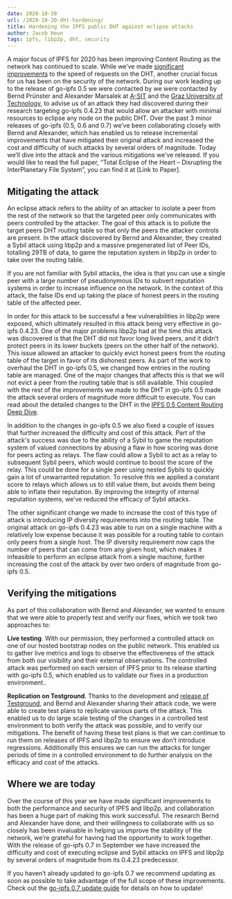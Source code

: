 ```yaml
---
date: 2020-10-30
url: /2020-10-30-dht-hardening/
title: Hardening the IPFS public DHT against eclipse attacks
author: Jacob Heun
tags: ipfs, libp2p, dht, security
---
```


A major focus of IPFS for 2020 has been improving Content Routing as the network has continued to scale. While we’ve made [significant improvements](https://blog.ipfs.io/2020-07-20-dht-deep-dive/) to the speed of requests on the DHT, another crucial focus for us has been on the security of the network. During our work leading up to the release of go-ipfs 0.5 we were contacted by we were contacted by Bernd Prünster and Alexander Marsalek at [A-SIT](https://www.a-sit.at) and the [Graz University of Technology](https://tugraz.at), to advise us of an attack they had discovered during their research targeting go-ipfs 0.4.23 that would allow an attacker with minimal resources to eclipse any node on the public DHT. Over the past 3 minor releases of go-ipfs (0.5, 0.6 and 0.7) we’ve been collaborating closely with Bernd and Alexander, which has enabled us to release incremental improvements that have mitigated their original attack and increased the cost and difficulty of such attacks by several orders of magnitude. Today we’ll dive into the attack and the various mitigations we’ve released. If you would like to read the full paper, “Total Eclipse of the Heart – Disrupting the InterPlanetary File System”, you can find it at [Link to Paper].

## Mitigating the attack

An eclipse attack refers to the ability of an attacker to isolate a peer from the rest of the network so that the targeted peer only communicates with peers controlled by the attacker. The goal of this attack is to pollute the target peers DHT routing table so that only the peers the attacker controls are present. In the attack discovered by Bernd and Alexander, they created a Sybil attack using libp2p and a massive pregenerated list of Peer IDs, totalling 29TB of data, to game the reputation system in libp2p in order to take over the routing table.

If you are not familiar with Sybil attacks, the idea is that you can use a single peer with a large number of pseudonymous IDs to subvert reputation systems in order to increase influence on the network. In the context of this attack, the false IDs end up taking the place of honest peers in the routing table of the affected peer.

In order for this attack to be successful a few vulnerabilities in libp2p were exposed, which ultimately resulted in this attack being very effective in go-ipfs 0.4.23. One of the major problems libp2p had at the time this attack was discovered is that the DHT did not favor long lived peers, and it didn’t protect peers in its lower buckets (peers on the other half of the network). This issue allowed an attacker to quickly evict honest peers from the routing table of the target in favor of its dishonest peers. As part of the work to overhaul the DHT in go-ipfs 0.5, we changed how entries in the routing table are managed. One of the major changes that affects this is that we will not evict a peer from the routing table that is still available. This coupled with the rest of the improvements we made to the DHT in go-ipfs 0.5 made the attack several orders of magnitude more difficult to execute. You can read about the detailed changes to the DHT in the [IPFS 0.5 Content Routing Deep Dive](https://blog.ipfs.io/2020-07-20-dht-deep-dive/).

In addition to the changes in go-ipfs 0.5 we also fixed a couple of issues that further increased the difficulty and cost of this attack. Part of the attack's success was due to the ability of a Sybil to game the reputation system of valued connections by abusing a flaw in how scoring was done for peers acting as relays. The flaw could allow a Sybil to act as a relay to subsequent Sybil peers, which would continue to boost the score of the relay. This could be done for a single peer using nested Sybils to quickly gain a lot of unwarranted reputation. To resolve this we applied a constant score to relays which allows us to still value them, but avoids them being able to inflate their reputation. By improving the integrity of internal reputation systems, we’ve reduced the efficacy of Sybil attacks.

The other significant change we made to increase the cost of this type of attack is introducing IP diversity requirements into the routing table. The original attack on go-ipfs 0.4.23 was able to run on a single machine with a relatively low expense because it was possible for a routing table to contain only peers from a single host. The IP diversity requirement now caps the number of peers that can come from any given host, which makes it infeasible to perform an eclipse attack from a single machine, further increasing the cost of the attack by over two orders of magnitude from go-ipfs 0.5.

## Verifying the mitigations

As part of this collaboration with Bernd and Alexander, we wanted to ensure that we were able to properly test and verify our fixes, which we took two approaches to:

**Live testing**. With our permission, they performed a controlled attack on one of our hosted bootstrap nodes on the public network. This enabled us to gather live metrics and logs to observe the effectiveness of the attack from both our visibility and their external observations. The controlled attack was performed on each version of IPFS prior to its release starting with go-ipfs 0.5, which enabled us to validate our fixes in a production environment..

**Replication on Testground**. Thanks to the development and [release of Testground](https://blog.ipfs.io/2020-05-06-launching-testground/), and Bernd and Alexander sharing their attack code, we were able to create test plans to replicate various parts of the attack. This enabled us to do large scale testing of the changes in a controlled test environment to both verify the attack was possible, and to verify our mitigations. The benefit of having these test plans is that we can continue to run them on releases of IPFS and libp2p to ensure we don’t introduce regressions. Additionally this ensures we can run the attacks for longer periods of time in a controlled environment to do further analysis on the efficacy and cost of the attacks.

## Where we are today

Over the course of this year we have made significant improvements to both the performance and security of IPFS and libp2p, and collaboration has been a huge part of making this work successful. The research Bernd and Alexander have done, and their willingness to collaborate with us so closely has been invaluable in helping us improve the stability of the network, we’re grateful for having had the opportunity to work together. With the release of go-ipfs 0.7 in September we have increased the difficulty and cost of executing eclipse and Sybil attacks on IPFS and libp2p by several orders of magnitude from its 0.4.23 predecessor.

If you haven’t already updated to go-ipfs 0.7 we recommend updating as soon as possible to take advantage of the full scope of these improvements. Check out the [go-ipfs 0.7 update guide](https://docs.ipfs.io/recent-releases/go-ipfs-0-7/update-procedure/#use-ipfs-update) for details on how to update!
